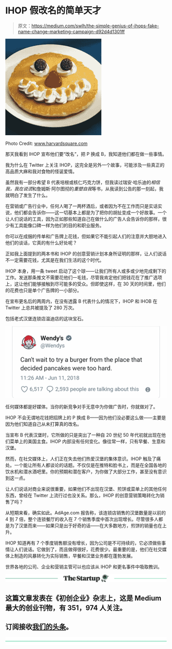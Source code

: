 # IHOP 假改名的简单天才

> 原文：<https://medium.com/swlh/the-simple-genius-of-ihops-fake-name-change-marketing-campaign-d92d4d1301ff>

![](img/f6ded2319514dd6282522d15eeaccbe2.png)

Photo Credit: www.harvardsquare.com

那天我看到 IHOP 宣布他们要“改名”，把 P 换成 B，我知道他们都在做一些事情。

我为什么在 Twitter 上关注 IHOP，这完全是另外一个故事，可能涉及一些真正的高品质大麻和我对食物的怪诞爱情。

虽然我有一部分希望 B 代表培根或核仁巧克力饼，但我读过瑞安·哈乐迪的*相信我，我在说谎*和詹姆斯·阿尔图彻的*重塑自我*等书，从我读到公告的那一刻起，我就明白了发生了什么。

在营销或广告行业中，任何人喝了一两杯酒后，或者因为不在工作而只是实话实说，他们都会告诉你——这一切基本上都是为了把你的胡扯变成一个好故事。一个让人们说话的工具，因为正如那些知道自己在做什么的广告人会告诉你的那样，很少有工具能像口碑一样为他们的目的和职业服务。

你可以在成捆的传单和广告牌上花钱，但如果它不能引起人们的注意并大胆地进入他们的谈话，它真的有什么好处呢？

正如我上面提到的两本书和 IHOP 的创意营销计划本身所证明的那样，让人们说话不一定需要花钱，尤其是在我们生活的这个时代。

IHOP 本身，用一条 tweet 启动了这个球——让我们所有人或多或少地完成剩下的工作。发送那条推文不需要花他们一毛钱，尽管我肯定他们把钱花在了推广选项上，这让他们能够接触到尽可能多的受众。但即使这样，在 30 天的时间里，他们的花费也只是单个广告牌的一小部分。

在宣布更名后的两周内，在没有透露 B 代表什么的情况下，IHOP 和 IHOB 在 Twitter 上总共被提及了 280 万次。

包括老式汉堡连锁店温迪店的这块宝石。

![](img/25baf999c4e22c1abfcc11bd6e8580dc.png)

任何媒体都是好媒体。当你的新竞争对手无意中为你做广告时，你就做对了。

IHOP 不会无谓地花钱把招牌上的 P 换成 B——因为他们没必要这么做——主要是因为他们知道自己从未打算真的改名。

当宣布 B 代表汉堡时，它所做的只是突出了一种自 20 世纪 50 年代初就出现在他们菜单上的美国主食。IHOP 内部没有任何变化。像往常一样，只有早餐、生意和汉堡。

然而，在社交媒体上，人们正在失去他们热爱汉堡的集体意识。IHOP 触及了痛处。一个能让所有人都谈论的话题。不仅仅是在推特和脸书上，而是在全国各地的饮水机和潜水酒吧里。你的预期和潜在客户，为你做了大部分工作，甚至没有意识到这一点。

让人们说话对商业来说很重要，如果他们不出现在汉堡、煎饼或菜单上的其他任何东西，曾经在 Twitter 上流行过也没关系。那么，IHOP 的创意营销策略转化为销售了吗？

从短期来看，确实如此。AdAge.com 报告称，该连锁店销售的汉堡数量是以前的 4 到 7 倍，整个连锁餐厅的收入在 7 个销售季度中首次出现增长。尽管很多人都是为了汉堡而来——如果只是出于好奇的话——在大多数地方，煎饼的销量也在上升。

IHOP 知道再有 7 个季度销售额没有增长，因为公司是不可持续的，它必须做些事情让人们说话。它做到了，而且做得很好，花费很少。最重要的是，他们在社交媒体上制造的风暴转化为实际销售，早餐和汉堡业务都在蓬勃发展。

世界各地的公司、企业和营销主管可以也应该从 IHOP 和更名事件中吸取教训。

[![](img/308a8d84fb9b2fab43d66c117fcc4bb4.png)](https://medium.com/swlh)

## 这篇文章发表在《初创企业》杂志上，这是 Medium 最大的创业刊物，有 351，974 人关注。

## 订阅接收[我们的头条](http://growthsupply.com/the-startup-newsletter/)。

[![](img/b0164736ea17a63403e660de5dedf91a.png)](https://medium.com/swlh)